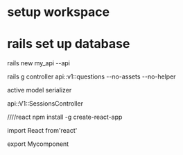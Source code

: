 # setup workspace
# rails set up database




rails new my_api --api

rails g controller api::v1::questions --no-assets --no-helper

active model serializer


api::V1::SessionsController


////react
npm install -g create-react-app


import React from'react'

export Mycomponent

